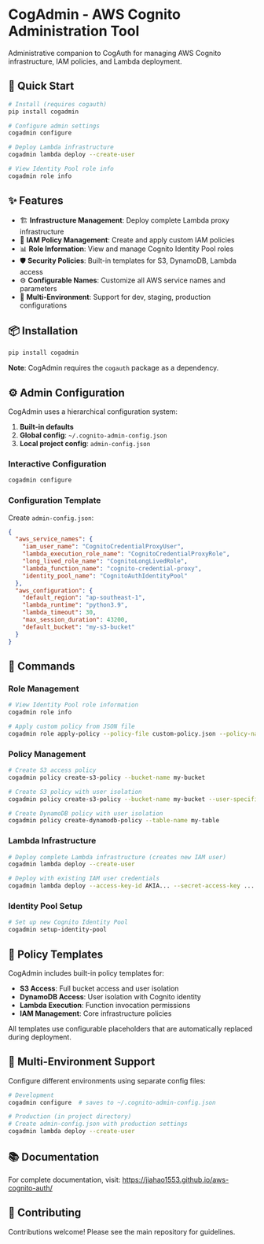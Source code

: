 # CogAdmin - AWS Cognito Administration Tool

Administrative companion to CogAuth for managing AWS Cognito infrastructure, IAM policies, and Lambda deployment.

## 🚀 Quick Start

```bash
# Install (requires cogauth)
pip install cogadmin

# Configure admin settings
cogadmin configure

# Deploy Lambda infrastructure
cogadmin lambda deploy --create-user

# View Identity Pool role info
cogadmin role info
```

## ✨ Features

- 🏗️ **Infrastructure Management**: Deploy complete Lambda proxy infrastructure
- 🔧 **IAM Policy Management**: Create and apply custom IAM policies
- 📊 **Role Information**: View and manage Cognito Identity Pool roles
- 🛡️ **Security Policies**: Built-in templates for S3, DynamoDB, Lambda access
- ⚙️ **Configurable Names**: Customize all AWS service names and parameters
- 🎯 **Multi-Environment**: Support for dev, staging, production configurations

## 📦 Installation

```bash
pip install cogadmin
```

**Note**: CogAdmin requires the `cogauth` package as a dependency.

## ⚙️ Admin Configuration

CogAdmin uses a hierarchical configuration system:

1. **Built-in defaults**
2. **Global config**: `~/.cognito-admin-config.json`
3. **Local project config**: `admin-config.json`

### Interactive Configuration
```bash
cogadmin configure
```

### Configuration Template
Create `admin-config.json`:
```json
{
  "aws_service_names": {
    "iam_user_name": "CognitoCredentialProxyUser",
    "lambda_execution_role_name": "CognitoCredentialProxyRole",
    "long_lived_role_name": "CognitoLongLivedRole",
    "lambda_function_name": "cognito-credential-proxy",
    "identity_pool_name": "CognitoAuthIdentityPool"
  },
  "aws_configuration": {
    "default_region": "ap-southeast-1",
    "lambda_runtime": "python3.9",
    "lambda_timeout": 30,
    "max_session_duration": 43200,
    "default_bucket": "my-s3-bucket"
  }
}
```

## 🎯 Commands

### Role Management
```bash
# View Identity Pool role information
cogadmin role info

# Apply custom policy from JSON file
cogadmin role apply-policy --policy-file custom-policy.json --policy-name MyPolicy
```

### Policy Management
```bash
# Create S3 access policy
cogadmin policy create-s3-policy --bucket-name my-bucket

# Create S3 policy with user isolation
cogadmin policy create-s3-policy --bucket-name my-bucket --user-specific

# Create DynamoDB policy with user isolation
cogadmin policy create-dynamodb-policy --table-name my-table
```

### Lambda Infrastructure
```bash
# Deploy complete Lambda infrastructure (creates new IAM user)
cogadmin lambda deploy --create-user

# Deploy with existing IAM user credentials
cogadmin lambda deploy --access-key-id AKIA... --secret-access-key ...
```

### Identity Pool Setup
```bash
# Set up new Cognito Identity Pool
cogadmin setup-identity-pool
```

## 📄 Policy Templates

CogAdmin includes built-in policy templates for:

- **S3 Access**: Full bucket access and user isolation
- **DynamoDB Access**: User isolation with Cognito identity
- **Lambda Execution**: Function invocation permissions
- **IAM Management**: Core infrastructure policies

All templates use configurable placeholders that are automatically replaced during deployment.

## 🔧 Multi-Environment Support

Configure different environments using separate config files:

```bash
# Development
cogadmin configure  # saves to ~/.cognito-admin-config.json

# Production (in project directory)
# Create admin-config.json with production settings
cogadmin lambda deploy --create-user
```

## 📚 Documentation

For complete documentation, visit: https://jiahao1553.github.io/aws-cognito-auth/

## 🤝 Contributing

Contributions welcome! Please see the main repository for guidelines.
